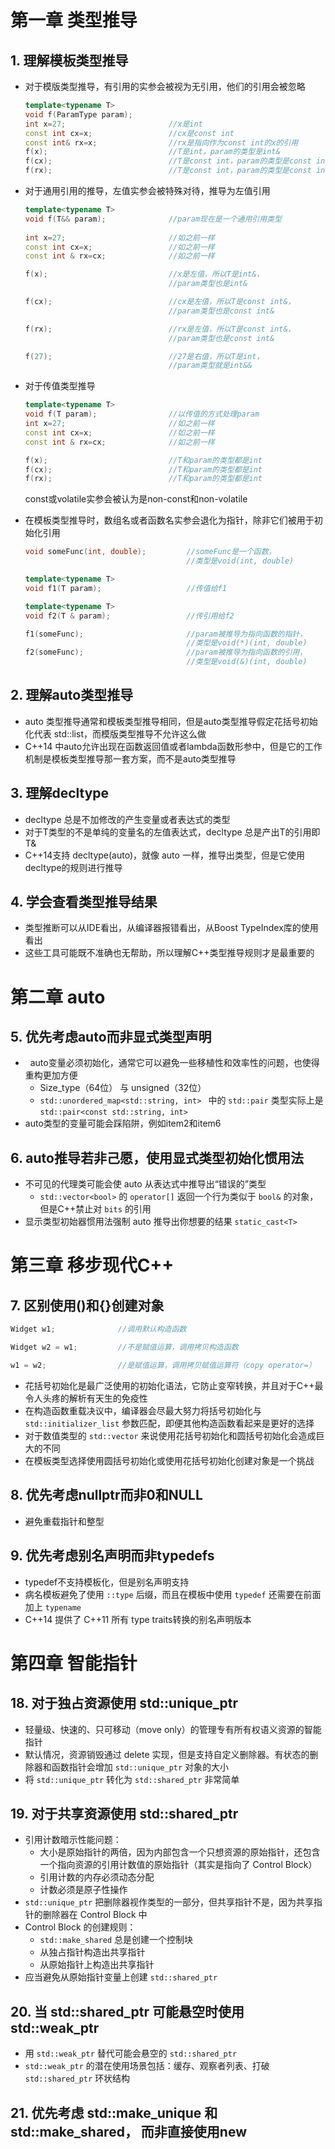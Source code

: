 # 第一章 类型推导

## 1. 理解模板类型推导

- 对于模版类型推导，有引用的实参会被视为无引用，他们的引用会被忽略

  ```C++
  template<typename T>
  void f(ParamType param);
  int x=27;                       //x是int
  const int cx=x;                 //cx是const int
  const int& rx=x;                //rx是指向作为const int的x的引用
  f(x);                           //T是int，param的类型是int&
  f(cx);                          //T是const int，param的类型是const int&
  f(rx);                          //T是const int，param的类型是const int&
  ```

- 对于通用引用的推导，左值实参会被特殊对待，推导为左值引用

  ```C++
  template<typename T>
  void f(T&& param);              //param现在是一个通用引用类型
          
  int x=27;                       //如之前一样
  const int cx=x;                 //如之前一样
  const int & rx=cx;              //如之前一样
  
  f(x);                           //x是左值，所以T是int&，
                                  //param类型也是int&
  
  f(cx);                          //cx是左值，所以T是const int&，
                                  //param类型也是const int&
  
  f(rx);                          //rx是左值，所以T是const int&，
                                  //param类型也是const int&
  
  f(27);                          //27是右值，所以T是int，
                                  //param类型就是int&&
  ```

- 对于传值类型推导

  ```C++
  template<typename T>
  void f(T param);                //以传值的方式处理param
  int x=27;                       //如之前一样
  const int cx=x;                 //如之前一样
  const int & rx=cx;              //如之前一样
  
  f(x);                           //T和param的类型都是int
  f(cx);                          //T和param的类型都是int
  f(rx);                          //T和param的类型都是int
  ```

  const或volatile实参会被认为是non-const和non-volatile

- 在模板类型推导时，数组名或者函数名实参会退化为指针，除非它们被用于初始化引用

  ```C++
  void someFunc(int, double);         //someFunc是一个函数，
                                      //类型是void(int, double)
  
  template<typename T>
  void f1(T param);                   //传值给f1
  
  template<typename T>
  void f2(T & param);                 //传引用给f2
  
  f1(someFunc);                       //param被推导为指向函数的指针，
                                      //类型是void(*)(int, double)
  f2(someFunc);                       //param被推导为指向函数的引用，
                                      //类型是void(&)(int, double)
  ```


## 2. 理解auto类型推导

- auto 类型推导通常和模板类型推导相同，但是auto类型推导假定花括号初始化代表 std::list，而模版类型推导不允许这么做
- C++14 中auto允许出现在函数返回值或者lambda函数形参中，但是它的工作机制是模板类型推导那一套方案，而不是auto类型推导

## 3. 理解decltype

- decltype 总是不加修改的产生变量或者表达式的类型
- 对于T类型的不是单纯的变量名的左值表达式，decltype 总是产出T的引用即 T&
- C++14支持 decltype(auto)，就像 auto 一样，推导出类型，但是它使用decltype的规则进行推导

## 4. 学会查看类型推导结果

- 类型推断可以从IDE看出，从编译器报错看出，从Boost TypeIndex库的使用看出
- 这些工具可能既不准确也无帮助，所以理解C++类型推导规则才是最重要的

# 第二章 auto

## 5. 优先考虑auto而非显式类型声明

-   auto变量必须初始化，通常它可以避免一些移植性和效率性的问题，也使得重构更加方便
  - Size_type（64位） 与 unsigned（32位）
  - `std::unordered_map<std::string, int> ` 中的 `std::pair` 类型实际上是 `std::pair<const std::string, int>`
- auto类型的变量可能会踩陷阱，例如item2和item6

## 6. auto推导若非己愿，使用显式类型初始化惯用法

- 不可见的代理类可能会使 auto 从表达式中推导出“错误的”类型
  - `std::vector<bool>` 的 `operator[]` 返回一个行为类似于 `bool&` 的对象，但是C++禁止对 `bits` 的引用
- 显示类型初始器惯用法强制 auto 推导出你想要的结果 `static_cast<T>`

# 第三章 移步现代C++

## 7. 区别使用()和{}创建对象

```C++
Widget w1;              //调用默认构造函数

Widget w2 = w1;         //不是赋值运算，调用拷贝构造函数

w1 = w2;                //是赋值运算，调用拷贝赋值运算符（copy operator=）

```

- 花括号初始化是最广泛使用的初始化语法，它防止变窄转换，并且对于C++最令人头疼的解析有天生的免疫性
- 在构造函数重载决议中，编译器会尽最大努力将括号初始化与 `std::initializer_list` 参数匹配，即便其他构造函数看起来是更好的选择
- 对于数值类型的 `std::vector` 来说使用花括号初始化和圆括号初始化会造成巨大的不同
- 在模板类型选择使用圆括号初始化或使用花括号初始化创建对象是一个挑战

## 8. 优先考虑nullptr而非0和NULL

- 避免重载指针和整型

## 9. 优先考虑别名声明而非typedefs

- typedef不支持模板化，但是别名声明支持
- 病名模板避免了使用 `::type` 后缀，而且在模板中使用 `typedef` 还需要在前面加上  `typename`
- C++14 提供了 C++11 所有 type traits转换的别名声明版本

# 第四章 智能指针

## 18. 对于独占资源使用 std::unique_ptr

- 轻量级、快速的、只可移动（move only）的管理专有所有权语义资源的智能指针
- 默认情况，资源销毁通过 delete 实现，但是支持自定义删除器。有状态的删除器和函数指针会增加 `std::unique_ptr` 对象的大小
- 将 `std::unique_ptr` 转化为 `std::shared_ptr` 非常简单

## 19. 对于共享资源使用 std::shared_ptr

- 引用计数暗示性能问题：
  - 大小是原始指针的两倍，因为内部包含一个只想资源的原始指针，还包含一个指向资源的引用计数值的原始指针（其实是指向了 Control Block）
  - 引用计数的内存必须动态分配
  - 计数必须是原子性操作
- `std::unique_ptr` 把删除器视作类型的一部分，但共享指针不是，因为共享指针的删除器在 Control Block 中
- Control Block 的创建规则：
  - `std::make_shared` 总是创建一个控制块
  - 从独占指针构造出共享指针
  - 从原始指针上构造出共享指针
- 应当避免从原始指针变量上创建 `std::shared_ptr`

## 20. 当 std::shared_ptr 可能悬空时使用 std::weak_ptr

- 用 `std::weak_ptr` 替代可能会悬空的 `std::shared_ptr`
- `std::weak_ptr` 的潜在使用场景包括：缓存、观察者列表、打破 `std::shared_ptr` 环状结构

## 21. 优先考虑 std::make_unique 和 std::make_shared， 而非直接使用new

